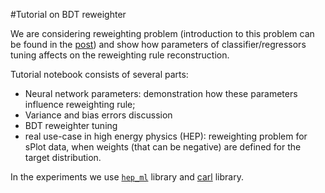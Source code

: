 #Tutorial on BDT reweighter

We are considering reweighting problem (introduction to this problem can be found in the [post](http://arogozhnikov.github.io/2015/10/09/gradient-boosted-reweighter.html)) and show how parameters of classifier/regressors tuning affects on the reweighting rule reconstruction.

Tutorial notebook consists of several parts:
* Neural network parameters: demonstration how these parameters influence reweighting rule;
* Variance and bias errors discussion
* BDT reweighter tuning 
* real use-case in high energy physics (HEP): reweighting problem for sPlot data, when weights (that can be negative) are defined for the target distribution.

In the experiments we use [`hep_ml`](https://github.com/arogozhnikov/hep_ml) library and [carl](https://github.com/diana-hep/carl) library.
